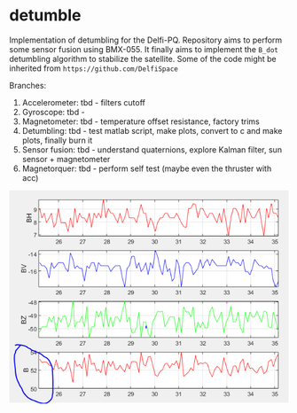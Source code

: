 # detumble

Implementation of detumbling for the Delfi-PQ.
Repository aims to perform some sensor fusion using BMX-055. It finally aims to implement the `B_dot` detumbling algorithm to stabilize the satellite. 
Some of the code might be inherited from `https://github.com/DelfiSpace` 

Branches: 

1. Accelerometer: tbd - filters cutoff
2. Gyroscope: tbd - 
3. Magnetometer: tbd - temperature offset resistance, factory trims
4. Detumbling: tbd - test matlab script, make plots, convert to c and make plots, finally burn it
5. Sensor fusion: tbd - understand quaternions, explore Kalman filter, sun sensor + magnetometer
6. Magnetorquer: tbd - perform self test (maybe even the thruster with acc)

![Earth's magnetic field with BMX055](https://github.com/nilay994/detumble/blob/master/earth_field_bias.png)